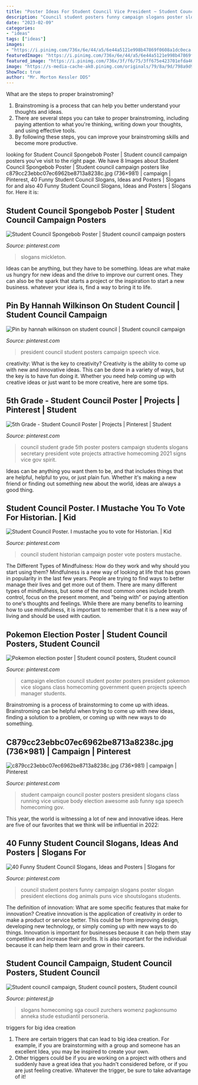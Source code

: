 ```yaml
---
title: "Poster Ideas For Student Council Vice President ~ Student Council Campaign, Student Council Posters, Student Council"
description: "Council student posters funny campaign slogans poster slogan president elections dog animals puns vice shoutslogans students"
date: "2023-02-09"
categories:
- "ideas"
tags: ["ideas"]
images:
- "https://i.pinimg.com/736x/6e/44/a5/6e44a5121e998b47869f0608a1dc0eca.jpg"
featuredImage: "https://i.pinimg.com/736x/6e/44/a5/6e44a5121e998b47869f0608a1dc0eca.jpg"
featured_image: "https://i.pinimg.com/736x/3f/f6/75/3ff675e423701efda4684ee60c06b52d--election-campaign-ideas-campaign-manager.jpg"
image: "https://s-media-cache-ak0.pinimg.com/originals/79/8a/9d/798a9d9218cb0fdea03684e7bb583281.jpg"
ShowToc: true
author: "Mr. Morton Kessler DDS"
---
```



What are the steps to proper brainstroming?
1. Brainstroming is a process that can help you better understand your thoughts and ideas.
2. There are several steps you can take to proper brainstroming, including paying attention to what you're thinking, writing down your thoughts, and using effective tools.
3. By following these steps, you can improve your brainstroming skills and become more productive.

	

		
looking for Student Council Spongebob Poster | Student council campaign posters you've visit to the right page. We have 8 Images about Student Council Spongebob Poster | Student council campaign posters like c879cc23ebbc07ec6962be8713a8238c.jpg (736×981) | campaign | Pinterest, 40 Funny Student Council Slogans, Ideas and Posters | Slogans for and also 40 Funny Student Council Slogans, Ideas and Posters | Slogans for. Here it is:
		
    
## Student Council Spongebob Poster | Student Council Campaign Posters

<img loading=lazy src="https://i.pinimg.com/736x/a5/de/f6/a5def604ebf0639fe8c60e4244e2d2d0.jpg" onerror="this.onerror=null;this.src='https://tse2.mm.bing.net/th?id=OIP.Y7S14FLL6pQvhGHPLSx6nwHaJ3&amp;pid=15.1';" alt="Student Council Spongebob Poster | Student council campaign posters">

_Source: pinterest.com_

>slogans mickleton. 

	

Ideas can be anything, but they have to be something. Ideas are what make us hungry for new ideas and the drive to improve our current ones. They can also be the spark that starts a project or the inspiration to start a new business. whatever your idea is, find a way to bring it to life.

    
## Pin By Hannah Wilkinson On Student Council | Student Council Campaign

<img loading=lazy src="https://i.pinimg.com/736x/d6/c3/59/d6c359e3099f808aba7a7b602b50e721.jpg" onerror="this.onerror=null;this.src='https://tse2.mm.bing.net/th?id=OIP.tdECXCwzv_Ng4faoxU-vPwHaJ3&amp;pid=15.1';" alt="Pin by hannah wilkinson on student council | Student council campaign">

_Source: pinterest.com_

>president council student posters campaign speech vice. 

	

creativity: What is the key to creativity?
Creativity is the ability to come up with new and innovative ideas. This can be done in a variety of ways, but the key is to have fun doing it. Whether you need help coming up with creative ideas or just want to be more creative, here are some tips.

    
## 5th Grade - Student Council Poster | Projects | Pinterest | Student

<img loading=lazy src="https://s-media-cache-ak0.pinimg.com/736x/c6/09/6a/c6096a11ab2acafd0a32013d86b76c79.jpg" onerror="this.onerror=null;this.src='https://tse2.mm.bing.net/th?id=OIP.5rG7_LYuEX1gyTp3QUVC_AHaKA&amp;pid=15.1';" alt="5th Grade - Student Council Poster | Projects | Pinterest | Student">

_Source: pinterest.com_

>council student grade 5th poster posters campaign students slogans secretary president vote projects attractive homecoming 2021 signs vice gov spirit. 

	

Ideas can be anything you want them to be, and that includes things that are helpful, helpful to you, or just plain fun. Whether it's making a new friend or finding out something new about the world, ideas are always a good thing.

    
## Student Council Poster. I Mustache You To Vote For Historian. | Kid

<img loading=lazy src="https://s-media-cache-ak0.pinimg.com/originals/79/8a/9d/798a9d9218cb0fdea03684e7bb583281.jpg" onerror="this.onerror=null;this.src='https://tse2.mm.bing.net/th?id=OIP.VDpHnSGxmbFxQqeExB6mawHaLH&amp;pid=15.1';" alt="Student Council Poster. I mustache you to vote for Historian. | Kid">

_Source: pinterest.com_

>council student historian campaign poster vote posters mustache. 

	

The Different Types of Mindfulness: How do they work and why should you start using them?
Mindfulness is a new way of looking at life that has grown in popularity in the last few years. People are trying to find ways to better manage their lives and get more out of them. There are many different types of mindfulness, but some of the most common ones include breath control, focus on the present moment, and “being with” or paying attention to one's thoughts and feelings. While there are many benefits to learning how to use mindfulness, it is important to remember that it is a new way of living and should be used with caution.

    
## Pokemon Election Poster | Student Council Posters, Student Council

<img loading=lazy src="https://i.pinimg.com/736x/3f/f6/75/3ff675e423701efda4684ee60c06b52d--election-campaign-ideas-campaign-manager.jpg" onerror="this.onerror=null;this.src='https://tse1.mm.bing.net/th?id=OIP.dylOVlhUEoZFXfDsyog35wHaNL&amp;pid=15.1';" alt="Pokemon election poster | Student council posters, Student council">

_Source: pinterest.com_

>campaign election council student poster posters president pokemon vice slogans class homecoming government queen projects speech manager students. 

	

Brainstroming is a process of brainstorming to come up with ideas. Brainstroming can be helpful when trying to come up with new ideas, finding a solution to a problem, or coming up with new ways to do something.

    
## C879cc23ebbc07ec6962be8713a8238c.jpg (736×981) | Campaign | Pinterest

<img loading=lazy src="https://s-media-cache-ak0.pinimg.com/736x/cb/75/69/cb7569dd015c3fc243544509055399a3--school-campaign-posters-campaign-slogans.jpg" onerror="this.onerror=null;this.src='https://tse3.mm.bing.net/th?id=OIP.dqWRfpyTUPd7HSsBtOXzKAHaJ3&amp;pid=15.1';" alt="c879cc23ebbc07ec6962be8713a8238c.jpg (736×981) | campaign | Pinterest">

_Source: pinterest.com_

>student campaign council poster posters president slogans class running vice unique body election awesome asb funny sga speech homecoming gov. 

	

This year, the world is witnessing a lot of new and innovative ideas. Here are five of our favorites that we think will be influential in 2022: 

    
## 40 Funny Student Council Slogans, Ideas And Posters | Slogans For

<img loading=lazy src="https://i.pinimg.com/736x/6e/44/a5/6e44a5121e998b47869f0608a1dc0eca.jpg" onerror="this.onerror=null;this.src='https://tse1.mm.bing.net/th?id=OIP.mSXFR9XUIMUHNlBb1hinGwAAAA&amp;pid=15.1';" alt="40 Funny Student Council Slogans, Ideas and Posters | Slogans for">

_Source: pinterest.com_

>council student posters funny campaign slogans poster slogan president elections dog animals puns vice shoutslogans students. 

	

The definition of innovation: What are some specific features that make for innovation?
Creative innovation is the application of creativity in order to make a product or service better. This could be from improving design, developing new technology, or simply coming up with new ways to do things. Innovation is important for businesses because it can help them stay competitive and increase their profits. It is also important for the individual because it can help them learn and grow in their careers.

    
## Student Council Campaign, Student Council Posters, Student Council

<img loading=lazy src="https://i.pinimg.com/originals/69/a2/09/69a2096baa048676705a9acbf5804696.jpg" onerror="this.onerror=null;this.src='https://tse3.mm.bing.net/th?id=OIP.ZtUYHYyESnTdpZwOy_ZBSgHaJ4&amp;pid=15.1';" alt="Student council campaign, Student council posters, Student council">

_Source: pinterest.jp_

>slogans homecoming sga coucil zurchers womenz pagkonsumo anneka stude estudiantil personeria. 

	

triggers for big idea creation
1. There are certain triggers that can lead to big idea creation. For example, if you are brainstorming with a group and someone has an excellent Idea, you may be inspired to create your own. 
2. Other triggers could be if you are working on a project with others and suddenly have a great idea that you hadn't considered before, or if you are just feeling creative. Whatever the trigger, be sure to take advantage of it!

